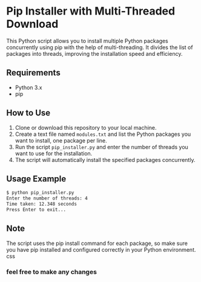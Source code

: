 # Pip Installer with Multi-Threaded Download

This Python script allows you to install multiple Python packages concurrently using pip with the help of multi-threading. It divides the list of packages into threads, improving the installation speed and efficiency.

## Requirements

- Python 3.x
- pip

## How to Use

1. Clone or download this repository to your local machine.
2. Create a text file named `modules.txt` and list the Python packages you want to install, one package per line.
3. Run the script `pip_installer.py` and enter the number of threads you want to use for the installation.
4. The script will automatically install the specified packages concurrently.

## Usage Example

```bash
$ python pip_installer.py
Enter the number of threads: 4
Time taken: 12.348 seconds
Press Enter to exit...
```
## Note
The script uses the pip install command for each package, so make sure you have pip installed and configured correctly in your Python environment.
css

### feel free to make any changes
